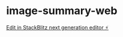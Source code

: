# image-summary-web

[Edit in StackBlitz next generation editor ⚡️](https://stackblitz.com/~/github.com/dewinterjack/image-summary-web)